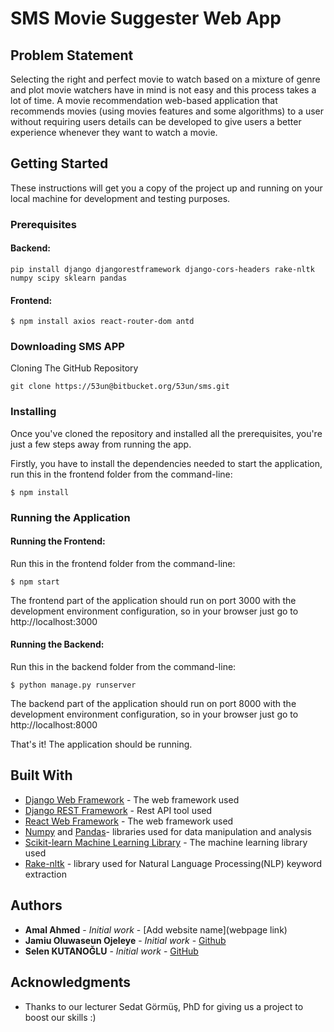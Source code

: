

# SMS Movie Suggester Web App

## Problem Statement

Selecting the right and perfect movie to watch based on a mixture of genre and plot movie
watchers have in mind is not easy and this process takes a lot of time. A movie recommendation
web-based application that recommends movies (using movies features and some algorithms)
to a user without requiring users details can be developed to give users a better experience
whenever they want to watch a movie.

## Getting Started

These instructions will get you a copy of the project up and running on your local machine for development and testing purposes. 

### Prerequisites

#### Backend:
```
pip install django djangorestframework django-cors-headers rake-nltk numpy scipy sklearn pandas

```
#### Frontend:
```
$ npm install axios react-router-dom antd
```
### Downloading SMS APP
Cloning The GitHub Repository

```
git clone https://53un@bitbucket.org/53un/sms.git
```
### Installing
Once you've cloned the repository and installed all the prerequisites, you're just a few steps away from running the app.

Firstly, you have to install the dependencies needed to start the application, run this in the frontend folder from the command-line:

```
$ npm install
```


### Running the Application
#### Running the Frontend:
Run this in the frontend folder from the command-line:

```
$ npm start
```
The frontend part of the application should run on port 3000 with the development environment configuration, so in your browser just go to http://localhost:3000

#### Running the Backend:
Run this in the backend folder from the command-line:

```
$ python manage.py runserver
```
The backend part of the application should run on port 8000 with the development environment configuration, so in your browser just go to http://localhost:8000

That's it! The application should be running.

## Built With
* [Django Web Framework](https://www.fullstackpython.com/django-orm.html) - The web framework used
* [Django REST Framework](https://www.django-rest-framework.org) - Rest API tool used
* [React Web Framework](https://reactjs.org) - The web framework used
* [Numpy](https://numpy.org/) and [Pandas](https://pandas.pydata.org/)- libraries used for data manipulation and analysis
* [Scikit-learn Machine Learning Library](https://scikit-learn.org/stable) - The machine learning library used 
* [Rake-nltk](https://pypi.org/project/rake-nltk) - library used for Natural Language Processing(NLP) keyword extraction


## Authors

* **Amal Ahmed** - *Initial work* - [Add website name](webpage link)
* **Jamiu Oluwaseun Ojeleye** - *Initial work* - [Github](https://github.com/oluwaseunojeleye)
* **Selen KUTANOĞLU** - *Initial work* - [GitHub](https://github.com/selenkutanoglu)

## Acknowledgments

* Thanks to our lecturer Sedat Görmüş, PhD for giving us a project to boost our skills :)
